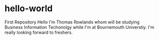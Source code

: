 # hello-world
First Repository
Hello I'm Thomas Rowlands whom will be studying Business Information Techonolgy while I'm at Bournemouth Universtiy. I'm really looking forward to freshers. 
